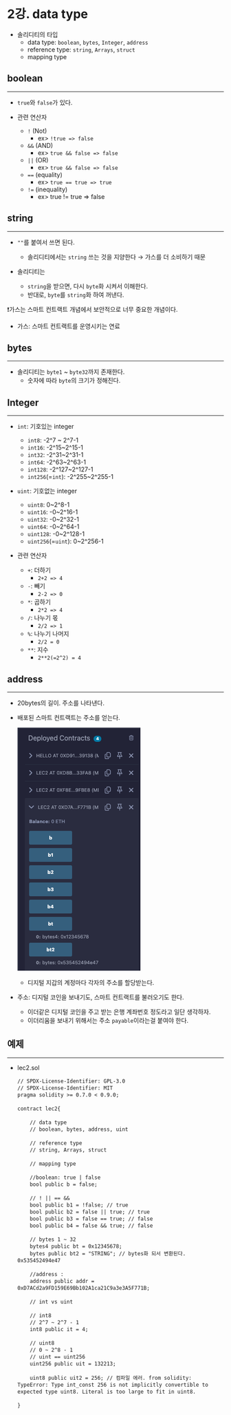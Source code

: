 # 2강. data type

- 솔리디티의 타입
    - data type: `boolean`, `bytes`, `Integer`, `address`
    - reference type: `string`, `Arrays`, `struct`
    - mapping type

## boolean

---

- `true`와 `false`가 있다.

- 관련 연산자
    - `!` (Not)
        - ex> `!true => false`
    - `&&` (AND)
        - ex> `true && false => false`
    - `||` (OR)
        - ex> `true && false => false`
    - `==` (equality)
        - ex> `true == true => true`
    - `!=` (inequality)
        - ex> true != true => false

## string

---

- `""`를 붙여서 쓰면 된다.
    - 솔리디티에서는 `string` 쓰는 것을 지양한다 → 가스를 더 소비하기 때문

- 솔리디티는
    - `string`을 받으면, 다시 `byte`화 시켜서 이해한다.
    - 반대로, `byte`를 `string`화 하여 꺼낸다.

❗가스는 스마트 컨트랙트 개념에서 보안적으로 너무 중요한 개념이다.

- 가스: 스마트 컨트랙트를 운영시키는 연료

## bytes

---

- 솔리디티는 `byte1` ~ `byte32`까지 존재한다.
    - 숫자에 따라 `byte`의 크기가 정해진다.

## Integer

---

- `int`: 기호있는 integer
    - `int8`: -2^7 ~ 2^7-1
    - `int16`: -2^15~2^15-1
    - `int32`: -2^31~2^31-1
    - `int64`: -2^63~2^63-1
    - `int128`: -2^127~2^127-1
    - `int256`(=`int`): -2^255~2^255-1
- `uint`: 기호없는 integer
    - `uint8`: 0~2^8-1
    - `uint16`: -0~2^16-1
    - `uint32`: -0~2^32-1
    - `uint64`: -0~2^64-1
    - `uint128`: -0~2^128-1
    - `uint256`(=`uint`): 0~2^256-1

- 관련 연산자
    - `+`: 더하기
        - `2+2 => 4`
    - `-`: 빼기
        - `2-2 => 0`
    - `*`: 곱하기
        - `2*2 => 4`
    - `/`: 나누기 몫
        - `2/2 => 1`
    - `%`: 나누기 나머지
        - `2/2 = 0`
    - `**`: 지수
        - `2**2(=2^2) = 4`

## address

---

- 20bytes의 길이. 주소를 나타낸다.

- 배포된 스마트 컨트랙트는 주소를 얻는다.
    
    ![image.png](./image/2/image.png)
    
    - 디지털 지갑의 계정마다 각자의 주소를 할당받는다.
- 주소: 디지털 코인을 보내기도, 스마트 컨트랙트를 불러오기도 한다.
    - 이더같은 디지털 코인을 주고 받는 은행 계좌번호 정도라고 일단 생각하자.
    - 이더리움을 보내기 위해서는 주소 `payable`이라는걸 붙여야 한다.

## 예제

---

- lec2.sol
    
    ```solidity
    // SPDX-License-Identifier: GPL-3.0
    // SPDX-License-Identifier: MIT
    pragma solidity >= 0.7.0 < 0.9.0;
    
    contract lec2{
    
        // data type
        // boolean, bytes, address, uint
    
        // reference type
        // string, Arrays, struct
    
        // mapping type
    
        //boolean: true | false
        bool public b = false;
    
        // ! || == &&
        bool public b1 = !false; // true
        bool public b2 = false || true; // true
        bool public b3 = false == true; // false
        bool public b4 = false && true; // false
    
        // bytes 1 ~ 32
        bytes4 public bt = 0x12345678;
        bytes public bt2 = "STRING"; // bytes화 되서 변환된다. 0x535452494e47
    
        //address : 
        address public addr = 0xD7ACd2a9FD159E69Bb102A1ca21C9a3e3A5F771B;
    
        // int vs uint
    
        // int8
        // 2^7 ~ 2^7 - 1
        int8 public it = 4;
    
        // uint8
        // 0 ~ 2^8 - 1
        // uint == uint256
        uint256 public uit = 132213;
    
        uint8 public uit2 = 256; // 컴파일 에러. from solidity: TypeError: Type int_const 256 is not implicitly convertible to expected type uint8. Literal is too large to fit in uint8.
    
    }
    ```

